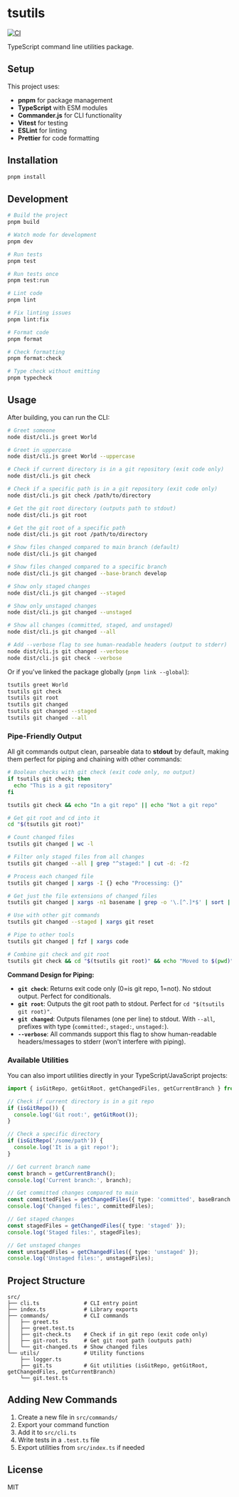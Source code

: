 # tsutils

[![CI](https://github.com/bestdan/tsu/actions/workflows/ci.yml/badge.svg)](https://github.com/bestdan/tsu/actions/workflows/ci.yml)

TypeScript command line utilities package.

## Setup

This project uses:
- **pnpm** for package management
- **TypeScript** with ESM modules
- **Commander.js** for CLI functionality
- **Vitest** for testing
- **ESLint** for linting
- **Prettier** for code formatting

## Installation

```bash
pnpm install
```

## Development

```bash
# Build the project
pnpm build

# Watch mode for development
pnpm dev

# Run tests
pnpm test

# Run tests once
pnpm test:run

# Lint code
pnpm lint

# Fix linting issues
pnpm lint:fix

# Format code
pnpm format

# Check formatting
pnpm format:check

# Type check without emitting
pnpm typecheck
```

## Usage

After building, you can run the CLI:

```bash
# Greet someone
node dist/cli.js greet World

# Greet in uppercase
node dist/cli.js greet World --uppercase

# Check if current directory is in a git repository (exit code only)
node dist/cli.js git check

# Check if a specific path is in a git repository (exit code only)
node dist/cli.js git check /path/to/directory

# Get the git root directory (outputs path to stdout)
node dist/cli.js git root

# Get the git root of a specific path
node dist/cli.js git root /path/to/directory

# Show files changed compared to main branch (default)
node dist/cli.js git changed

# Show files changed compared to a specific branch
node dist/cli.js git changed --base-branch develop

# Show only staged changes
node dist/cli.js git changed --staged

# Show only unstaged changes
node dist/cli.js git changed --unstaged

# Show all changes (committed, staged, and unstaged)
node dist/cli.js git changed --all

# Add --verbose flag to see human-readable headers (output to stderr)
node dist/cli.js git changed --verbose
node dist/cli.js git check --verbose
```

Or if you've linked the package globally (`pnpm link --global`):

```bash
tsutils greet World
tsutils git check
tsutils git root
tsutils git changed
tsutils git changed --staged
tsutils git changed --all
```

### Pipe-Friendly Output

All git commands output clean, parseable data to **stdout** by default, making them perfect for piping and chaining with other commands:

```bash
# Boolean checks with git check (exit code only, no output)
if tsutils git check; then
  echo "This is a git repository"
fi

tsutils git check && echo "In a git repo" || echo "Not a git repo"

# Get git root and cd into it
cd "$(tsutils git root)"

# Count changed files
tsutils git changed | wc -l

# Filter only staged files from all changes
tsutils git changed --all | grep "^staged:" | cut -d: -f2

# Process each changed file
tsutils git changed | xargs -I {} echo "Processing: {}"

# Get just the file extensions of changed files
tsutils git changed | xargs -n1 basename | grep -o '\.[^.]*$' | sort | uniq

# Use with other git commands
tsutils git changed --staged | xargs git reset

# Pipe to other tools
tsutils git changed | fzf | xargs code

# Combine git check and git root
tsutils git check && cd "$(tsutils git root)" && echo "Moved to $(pwd)"
```

**Command Design for Piping:**
- **`git check`**: Returns exit code only (0=is git repo, 1=not). No stdout output. Perfect for conditionals.
- **`git root`**: Outputs the git root path to stdout. Perfect for `cd "$(tsutils git root)"`.
- **`git changed`**: Outputs filenames (one per line) to stdout. With `--all`, prefixes with type (`committed:`, `staged:`, `unstaged:`).
- **`--verbose`**: All commands support this flag to show human-readable headers/messages to stderr (won't interfere with piping).

### Available Utilities

You can also import utilities directly in your TypeScript/JavaScript projects:

```typescript
import { isGitRepo, getGitRoot, getChangedFiles, getCurrentBranch } from 'tsutils';

// Check if current directory is in a git repo
if (isGitRepo()) {
  console.log('Git root:', getGitRoot());
}

// Check a specific directory
if (isGitRepo('/some/path')) {
  console.log('It is a git repo!');
}

// Get current branch name
const branch = getCurrentBranch();
console.log('Current branch:', branch);

// Get committed changes compared to main
const committedFiles = getChangedFiles({ type: 'committed', baseBranch: 'main' });
console.log('Changed files:', committedFiles);

// Get staged changes
const stagedFiles = getChangedFiles({ type: 'staged' });
console.log('Staged files:', stagedFiles);

// Get unstaged changes
const unstagedFiles = getChangedFiles({ type: 'unstaged' });
console.log('Unstaged files:', unstagedFiles);
```

## Project Structure

```
src/
├── cli.ts              # CLI entry point
├── index.ts            # Library exports
├── commands/           # CLI commands
│   ├── greet.ts
│   ├── greet.test.ts
│   ├── git-check.ts    # Check if in git repo (exit code only)
│   ├── git-root.ts     # Get git root path (outputs path)
│   └── git-changed.ts  # Show changed files
└── utils/              # Utility functions
    ├── logger.ts
    ├── git.ts          # Git utilities (isGitRepo, getGitRoot, getChangedFiles, getCurrentBranch)
    └── git.test.ts
```

## Adding New Commands

1. Create a new file in `src/commands/`
2. Export your command function
3. Add it to `src/cli.ts`
4. Write tests in a `.test.ts` file
5. Export utilities from `src/index.ts` if needed

## License

MIT
